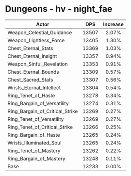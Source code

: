 # Dungeons - hv - night_fae
| Actor | DPS | Increase |
|---|:---:|:---:|
|Weapon_Celestial_Guidance|13507|2.07%|
|Weapon_Lightless_Force|13405|1.30%|
|Chest_Eternal_Stats|13369|1.03%|
|Chest_Eternal_Insight|13357|0.94%|
|Weapon_Sinful_Revelation|13353|0.91%|
|Chest_Eternal_Bounds|13309|0.57%|
|Chest_Sacred_Stats|13307|0.56%|
|Wrists_Eternal_Intellect|13304|0.54%|
|Ring_Tenet_of_Haste|13278|0.34%|
|Ring_Bargain_of_Versatility|13274|0.31%|
|Ring_Bargain_of_Critical_Strike|13269|0.27%|
|Ring_Tenet_of_Versatility|13269|0.27%|
|Ring_Tenet_of_Critical_Strike|13266|0.25%|
|Ring_Bargain_of_Haste|13265|0.24%|
|Wrists_Illuminated_Soul|13265|0.24%|
|Ring_Tenet_of_Mastery|13262|0.22%|
|Ring_Bargain_of_Mastery|13248|0.11%|
|Base|13233|0.00%|
